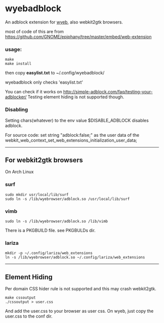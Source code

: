 # wyebadblock
An adblock extension for [wyeb](https://github.com/jun7/wyeb), also webkit2gtk browsers.

most of code of this are from https://github.com/GNOME/epiphany/tree/master/embed/web-extension


### usage:

	make
	make install

then
copy **easylist.txt** to ~/.config/wyebadblock/

wyebadblock only checks 'easylist.txt'


You can check if it works on http://simple-adblock.com/faq/testing-your-adblocker/
Testing element hiding is not supported though.

### Disabling

Setting chars(whatever) to the env value $DISABLE_ADBLOCK disables adblock.

For source code:
set string "adblock:false;" as the user data of the
webkit_web_context_set_web_extensions_initialization_user_data;


---


## For webkit2gtk browsers
On Arch Linux

### surf
	sudo mkdir usr/local/lib/surf
	sudo ln -s /lib/wyebrowser/adblock.so /usr/local/lib/surf

### vimb

	sudo ln -s /lib/wyebrowser/adblock.so /lib/vimb

There is a PKGBUILD file. see PKGBULDs dir.

### lariza

	mkdir -p ~/.config/lariza/web_extensions
	ln -s /lib/wyebrowser/adblock.so ~/.config/lariza/web_extensions


---


## Element Hiding
Per domain CSS hider rule is not supported and this may crash webkit2gtk.

	make cssoutput
	./cssoutput > user.css

And add the user.css to your browser as user css.
On wyeb, just copy the user.css to the conf dir.
